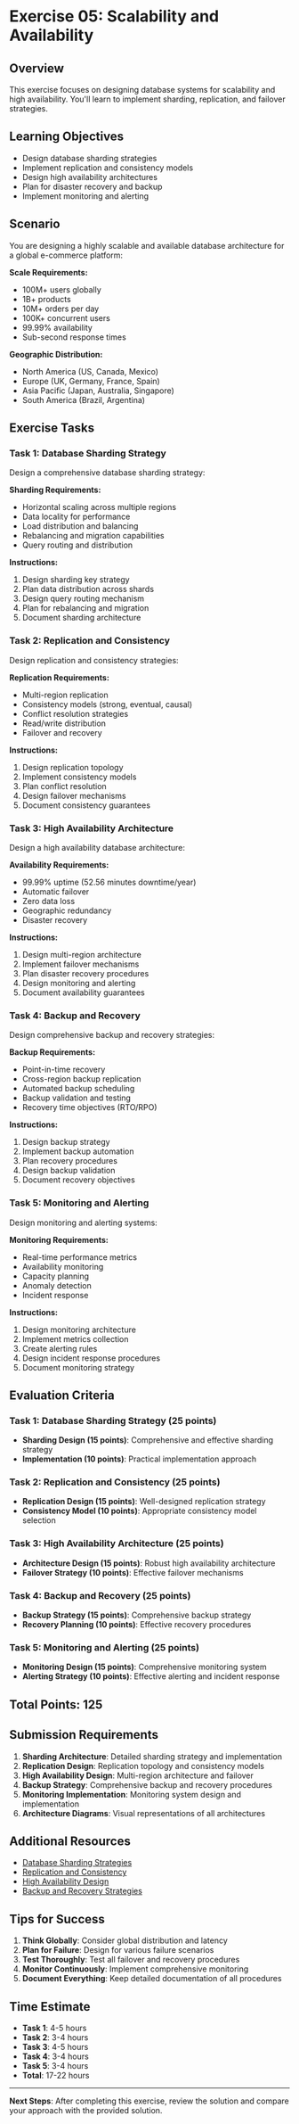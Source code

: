 # Exercise 05: Scalability and Availability

## Overview
This exercise focuses on designing database systems for scalability and high availability. You'll learn to implement sharding, replication, and failover strategies.

## Learning Objectives
- Design database sharding strategies
- Implement replication and consistency models
- Design high availability architectures
- Plan for disaster recovery and backup
- Implement monitoring and alerting

## Scenario
You are designing a highly scalable and available database architecture for a global e-commerce platform:

**Scale Requirements:**
- 100M+ users globally
- 1B+ products
- 10M+ orders per day
- 100K+ concurrent users
- 99.99% availability
- Sub-second response times

**Geographic Distribution:**
- North America (US, Canada, Mexico)
- Europe (UK, Germany, France, Spain)
- Asia Pacific (Japan, Australia, Singapore)
- South America (Brazil, Argentina)

## Exercise Tasks

### Task 1: Database Sharding Strategy
Design a comprehensive database sharding strategy:

**Sharding Requirements:**
- Horizontal scaling across multiple regions
- Data locality for performance
- Load distribution and balancing
- Rebalancing and migration capabilities
- Query routing and distribution

**Instructions:**
1. Design sharding key strategy
2. Plan data distribution across shards
3. Design query routing mechanism
4. Plan for rebalancing and migration
5. Document sharding architecture

### Task 2: Replication and Consistency
Design replication and consistency strategies:

**Replication Requirements:**
- Multi-region replication
- Consistency models (strong, eventual, causal)
- Conflict resolution strategies
- Read/write distribution
- Failover and recovery

**Instructions:**
1. Design replication topology
2. Implement consistency models
3. Plan conflict resolution
4. Design failover mechanisms
5. Document consistency guarantees

### Task 3: High Availability Architecture
Design a high availability database architecture:

**Availability Requirements:**
- 99.99% uptime (52.56 minutes downtime/year)
- Automatic failover
- Zero data loss
- Geographic redundancy
- Disaster recovery

**Instructions:**
1. Design multi-region architecture
2. Implement failover mechanisms
3. Plan disaster recovery procedures
4. Design monitoring and alerting
5. Document availability guarantees

### Task 4: Backup and Recovery
Design comprehensive backup and recovery strategies:

**Backup Requirements:**
- Point-in-time recovery
- Cross-region backup replication
- Automated backup scheduling
- Backup validation and testing
- Recovery time objectives (RTO/RPO)

**Instructions:**
1. Design backup strategy
2. Implement backup automation
3. Plan recovery procedures
4. Design backup validation
5. Document recovery objectives

### Task 5: Monitoring and Alerting
Design monitoring and alerting systems:

**Monitoring Requirements:**
- Real-time performance metrics
- Availability monitoring
- Capacity planning
- Anomaly detection
- Incident response

**Instructions:**
1. Design monitoring architecture
2. Implement metrics collection
3. Create alerting rules
4. Design incident response procedures
5. Document monitoring strategy

## Evaluation Criteria

### Task 1: Database Sharding Strategy (25 points)
- **Sharding Design (15 points)**: Comprehensive and effective sharding strategy
- **Implementation (10 points)**: Practical implementation approach

### Task 2: Replication and Consistency (25 points)
- **Replication Design (15 points)**: Well-designed replication strategy
- **Consistency Model (10 points)**: Appropriate consistency model selection

### Task 3: High Availability Architecture (25 points)
- **Architecture Design (15 points)**: Robust high availability architecture
- **Failover Strategy (10 points)**: Effective failover mechanisms

### Task 4: Backup and Recovery (25 points)
- **Backup Strategy (15 points)**: Comprehensive backup strategy
- **Recovery Planning (10 points)**: Effective recovery procedures

### Task 5: Monitoring and Alerting (25 points)
- **Monitoring Design (15 points)**: Comprehensive monitoring system
- **Alerting Strategy (10 points)**: Effective alerting and incident response

## Total Points: 125

## Submission Requirements

1. **Sharding Architecture**: Detailed sharding strategy and implementation
2. **Replication Design**: Replication topology and consistency models
3. **High Availability Design**: Multi-region architecture and failover
4. **Backup Strategy**: Comprehensive backup and recovery procedures
5. **Monitoring Implementation**: Monitoring system design and implementation
6. **Architecture Diagrams**: Visual representations of all architectures

## Additional Resources

- [Database Sharding Strategies](../concepts/sharding-and-partitioning.md)
- [Replication and Consistency](../concepts/replication-and-consistency.md)
- [High Availability Design](../concepts/high-availability-design.md)
- [Backup and Recovery Strategies](../concepts/backup-and-recovery.md)

## Tips for Success

1. **Think Globally**: Consider global distribution and latency
2. **Plan for Failure**: Design for various failure scenarios
3. **Test Thoroughly**: Test all failover and recovery procedures
4. **Monitor Continuously**: Implement comprehensive monitoring
5. **Document Everything**: Keep detailed documentation of all procedures

## Time Estimate
- **Task 1**: 4-5 hours
- **Task 2**: 3-4 hours
- **Task 3**: 4-5 hours
- **Task 4**: 3-4 hours
- **Task 5**: 3-4 hours
- **Total**: 17-22 hours

---

**Next Steps**: After completing this exercise, review the solution and compare your approach with the provided solution.
